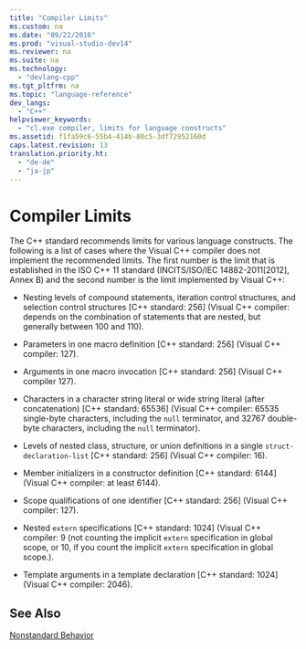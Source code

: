 ```yaml
---
title: "Compiler Limits"
ms.custom: na
ms.date: "09/22/2016"
ms.prod: "visual-studio-dev14"
ms.reviewer: na
ms.suite: na
ms.technology: 
  - "devlang-cpp"
ms.tgt_pltfrm: na
ms.topic: "language-reference"
dev_langs: 
  - "C++"
helpviewer_keywords: 
  - "cl.exe compiler, limits for language constructs"
ms.assetid: f1fa59c6-55b4-414b-80c5-3df72952160d
caps.latest.revision: 13
translation.priority.ht: 
  - "de-de"
  - "ja-jp"
---
```

# Compiler Limits
The C++ standard recommends limits for various language constructs. The following is a list of cases where the Visual C++ compiler does not implement the recommended limits. The first number is the limit that is established in the ISO C++ 11 standard (INCITS/ISO/IEC 14882-2011[2012], Annex B) and the second number is the limit implemented by Visual C++:  
  
-   Nesting levels of compound statements, iteration control structures, and selection control structures [C++ standard: 256] (Visual C++ compiler: depends on the combination of statements that are nested, but generally between 100 and 110).  
  
-   Parameters in one macro definition [C++ standard: 256] (Visual C++ compiler: 127).  
  
-   Arguments in one macro invocation [C++ standard: 256] (Visual C++ compiler 127).  
  
-   Characters in a character string literal or wide string literal (after concatenation) [C++ standard: 65536] (Visual C++ compiler: 65535 single-byte characters, including the `null` terminator, and 32767 double-byte characters, including the `null` terminator).  
  
-   Levels of nested class, structure, or union definitions in a single `struct-declaration-list` [C++ standard: 256] (Visual C++ compiler: 16).  
  
-   Member initializers in a constructor definition [C++ standard: 6144] (Visual C++ compiler: at least 6144).  
  
-   Scope qualifications of one identifier [C++ standard: 256] (Visual C++ compiler: 127).  
  
-   Nested `extern` specifications [C++ standard: 1024] (Visual C++ compiler: 9 (not counting the implicit `extern` specification in global scope, or 10, if you count the implicit `extern` specification in global scope.).  
  
-   Template arguments in a template declaration [C++ standard: 1024] (Visual C++ compiler: 2046).  
  
## See Also  
 [Nonstandard Behavior](../VS_csharp/nonstandard-behavior.md)